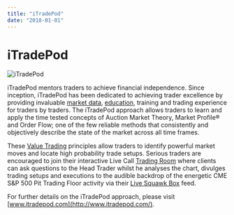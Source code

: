 ```yaml
---
title: "iTradePod"
date: "2018-01-01"
---
```

# iTradePod

![iTradePod](./resources/iTradePod_Logo_dkyfrd.jpg)

iTradePod mentors traders to achieve financial independence.
Since inception, iTradePod has been dedicated to achieving trader
excellence by providing invaluable [market data](http://www.itradepod.com/Clients), [education](http://www.itradepod.com/education),
training and trading experience for traders by traders. The iTradePod approach allows traders to learn and apply the time tested concepts of Auction Market Theory, Market Profile® and Order Flow; one of the few reliable methods that consistently and objectively describe the state of the market across all time frames.

These [Value Trading](http://www.itradepod.com/Education/ValueTradingBasics)
principles allow traders to identify powerful market moves and locate high
probability trade setups.
Serious traders are encouraged to join their interactive Live Call
[Trading Room](http://www.itradepod.com/Services/TradingRoom) where clients can
ask questions to the Head Trader whilst he analyses the chart,
divulges trading setups and executions to the audible backdrop of the energetic
CME S&P 500 Pit Trading Floor activity via their [Live Squawk Box](http://www.itradepod.com/Products/Squawk) feed.

For further details on the iTradePod approach, please visit [www.itradepod.com](http://www.itradepod.com/).